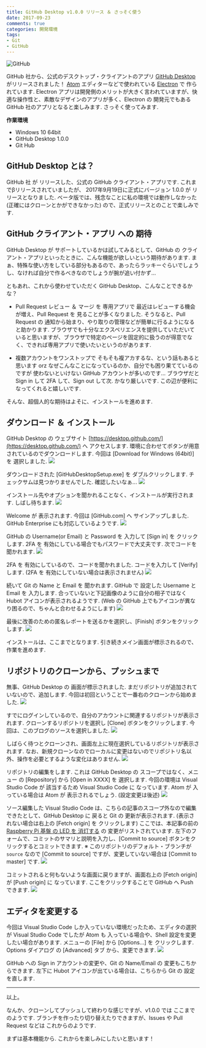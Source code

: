 ```yaml
---
title: GitHub Desktop v1.0.0 リリース ＆ さっそく使う
date: 2017-09-23
comments: true
categories: 開発環境
tags:
- Git
- GitHub
---
```


![](/images/github/github.png "GitHub")

GitHub 社から、公式のデスクトップ・クライアントのアプリ [GitHub Desktop](https://desktop.github.com/) がリリースされました！ [Atom](https://atom.io/) エディターなどで使われている [Electron](https://electron.atom.io/) で 作られています. Electron アプリは開発側のメリットが大きく言われていますが、快適な操作性と、素敵なデザインのアプリが多く、Electron の 開発元でもある GitHub 社のアプリとなると楽しみます. さっそく使ってみます.


**作業環境**
- Windows 10 64bit
- GitHub Desktop 1.0.0
- Git Hub


## GitHub Desktop とは？
GitHub 社 が リリースした、公式の GitHub クライアント・アプリです. これまでβリリースされていましたが、 2017年9月19日に正式にバージョン 1.0.0 が リリースとなりました.
ベータ版では、残念なことに私の環境では動作しなかった(正確にはクローンとかができなかった) ので、正式リリースとのことで楽しみです.


## GitHub クライアント・アプリ への 期待
GitHub Desktop が サポートしているかは試してみるとして、GitHub の クライアント・アプリといったときに、こんな機能が欲しいという期待があります. まぁ、特殊な使い方をしている部分もあるので、あったらラッキーぐらいでしょうし、なければ自分で作るべきなのでしょうが腕が追い付かず...

ともあれ、これから使わせていただく GitHub Desktop、こんなことできるかな？

- Pull Request レビュー ＆ マージ を 専用アプリで
最近はレビューする機会が増え、Pull Request を 見ることが多くなりました.
そうなると、Pull Request の 通知から始まり、やり取りの管理などが簡単に行るようになると助かります. ブラウザでも十分なエクスペリエンスを提供していただいていると思いますが、ブラウザで特定のページを固定的に扱うのが得意でなく、できれば専用アプリで使いたいというのがあります.

- 複数アカウントをワンストップで
そもそも複アカするな、という話もあると思います orz なぜこんなことになっているのか、自分でも困り果てているのですが 使わないといけない GitHub アカウントが多いのです...
ブラウザだと Sign in して 2FA して、Sign out して次. かなり厳しいです. この辺が便利になってくれると嬉しいです.

そんな、超個人的な期待はよそに、インストールを進めます.


## ダウンロード ＆ インストール
GitHub Desktop の ウェブサイト [https://desktop.github.com/](https://desktop.github.com/) へ アクセスします.
環境に合わせてボタンが用意されているのでダウンロードします. 今回は [Download for Windows (64bit)] を 選択しました.
![](/images/github/desktop/01.png)

ダウンロードされた [GitHubDesktopSetup.exe] を ダブルクリックします. チェックサムは見つかりませんでした. 確認したいなぁ...
![](/images/github/desktop/02.png)

インストール先やオプションを聞かれることなく、インストールが実行されます. しばし待ちます.
![](/images/github/desktop/03.png)

Welcome が 表示されます. 今回は [GitHub.com] へ サインアップしました. GitHub Enterprise にも対応しているようです.
![](/images/github/desktop/04.png)

GitHub の Username(or Email) と Password を 入力して [Sign in] を クリックします. 2FA を 有効にしている場合でもパスワードで大丈夫です. 次でコードを聞かれます.
![](/images/github/desktop/05.png)

2FA を 有効にしているので、コードを聞かれました. コードを入力して [Verify] します. (2FA を 有効にしていない場合は表示されません)
![](/images/github/desktop/06.png)

続いて Git の Name と Email を 聞かれます. GitHub で 設定した Username と Email を 入力します. 合っていないと下記画像のように自分の相子ではなく Hubot アイコンが表示されるようです. (Web の GitHub 上でもアイコンが異なり困るので、ちゃんと合わせるようにします)
![](/images/github/desktop/07.png)

最後に改善のための匿名レポートを送るかを選択し、[Finish] ボタンをクリックします.
![](/images/github/desktop/08.png)

インストールは、ここまでとなります.
引き続きメイン画面が標示されるので、作業を進めます.


## リポジトリのクローンから、プッシュまで
無事、GitHub Desktop の 画面が標示されました.
まだリポジトリが追加されていないので、追加します. 今回は初回ということで一番右のクローンから始めました.
![](/images/github/desktop/09.png)

すでにログインしているので、自分のアカウントに関連するリポジトリが表示されます. クローンするリポジトリを選択し [Clone] ボタンをクリックします. 今回は、このブログのソースを選択しました.
![](/images/github/desktop/10.png)

しばらく待つとクローンされ、画面左上に現在選択しているリポジトリが表示されます. なお、新規クローンなのでローカルに変更はないのでリポジトリ名以外、操作を必要とするような変化はありません.
![](/images/github/desktop/11.png)

リポジトリの編集をします. これは GitHub Desktop の スコープではなく、メニュー の [Repository] から [Open in XXXX] を 選択します. 今回の環境は Visual Studio Code が 該当するため Visual Studio Code に なっています. Atom が 入っている場合は Atom が 表示されるでしょう. (設定変更は後述)
![](/images/github/desktop/12.png)

ソース編集した Visual Studio Code は、こちらの記事のスコープ外なので編集できたとして、GitHub Desktop に 戻ると Git の 更新が表示されます. (表示されない場合は右上の [Fetch origin] を クリックします)
ここでは、本記事の前の [Raspberry Pi 基盤 の LED を 消灯する](https://azriton.github.io/2017/09/20/Raspberry-Pi-%E5%9F%BA%E7%9B%A4%E3%81%AELED%E3%82%92%E6%B6%88%E7%81%AF%E3%81%99%E3%82%8B/) の 変更がリストされています.
左下のフォームで、コミットのサマリと説明を入力し、[Commit to source] ボタンをクリックするとコミットできます.
※ このリポジトリのデフォルト・ブランチが `source` なので [Commit to source] ですが、変更していない場合は [Commit to master] です.
![](/images/github/desktop/13.png)

コミットされると何もないような画面に戻りますが、画面右上の [Fetch origin] が [Push origin] に なっています. ここをクリックすることで GitHub へ Push できます.
![](/images/github/desktop/14.png)


## エディタを変更する
今回は Visual Studio Code しか入っていない環境だったため、エディタの選択が Visual Studio Code でしたが Atom も 入っている場合や、Shell 設定を変更したい場合があります.
メニューの [File] から [Options...] を クリックします.
Options ダイアログ の [Advanced] タブ から、変更できます.
![](/images/github/desktop/99.png)

GitHub への Sign in アカウントの変更や、Git の Name/Email の 変更もこちからできます. 左下に Hubot アイコンが出ている場合は、こちらから Git の 設定を直します.



- - - -
以上。

なんか、クローンしてプッシュして終わりな感じですが、v1.0.0 では ここまでのようです. ブランチを作ったり切り替えたりできますが、Issues や Pull Request などは これからのようです.

まずは基本機能から. これからを楽しみにしたいと思います！
